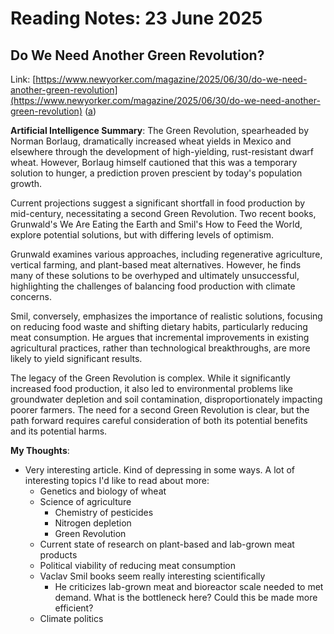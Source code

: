 # Reading Notes: 23 June 2025
## Do We Need Another Green Revolution?
Link: [https://www.newyorker.com/magazine/2025/06/30/do-we-need-another-green-revolution](https://www.newyorker.com/magazine/2025/06/30/do-we-need-another-green-revolution) ([a](https://archive.ph/e4nXM#selection-583.0-594.0))

**Artificial Intelligence Summary**:
The Green Revolution, spearheaded by Norman Borlaug, dramatically increased wheat yields in Mexico and elsewhere through the development of high-yielding, rust-resistant
dwarf wheat. However, Borlaug himself cautioned that this was a temporary solution to hunger, a prediction proven prescient by today's population growth.

Current projections suggest a significant shortfall in food production by mid-century, necessitating a second Green Revolution. Two recent books, Grunwald's We Are Eating
the Earth and Smil's How to Feed the World, explore potential solutions, but with differing levels of optimism.

Grunwald examines various approaches, including regenerative agriculture, vertical farming, and plant-based meat alternatives. However, he finds many of these solutions to be
overhyped and ultimately unsuccessful, highlighting the challenges of balancing food production with climate concerns.

Smil, conversely, emphasizes the importance of realistic solutions, focusing on reducing food waste and shifting dietary habits, particularly reducing meat consumption. He argues
that incremental improvements in existing agricultural practices, rather than technological breakthroughs, are more likely to yield significant results.

The legacy of the Green Revolution is complex. While it significantly increased food production, it also led to environmental problems like groundwater depletion and soil
contamination, disproportionately impacting poorer farmers. The need for a second Green Revolution is clear, but the path forward requires careful consideration of both its
potential benefits and its potential harms.

**My Thoughts**:
- Very interesting article. Kind of depressing in some ways. A lot of interesting topics I'd like to read about more:
  - Genetics and biology of wheat
  - Science of agriculture
    - Chemistry of pesticides
    - Nitrogen depletion
    - Green Revolution
  - Current state of research on plant-based and lab-grown meat products
  - Political viability of reducing meat consumption
  - Vaclav Smil books seem really interesting scientifically
    - He criticizes lab-grown meat and bioreactor scale needed to met demand. What is the bottleneck here? Could this be made
    more efficient?
  - Climate politics
